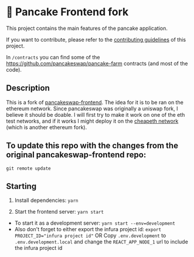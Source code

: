 # 🥞 Pancake Frontend fork

<!---
[![Netlify Status](https://api.netlify.com/api/v1/badges/7bebf1a3-be7b-4165-afd1-446256acd5e3/deploy-status)](https://app.netlify.com/sites/pancake-prod/deploys)
-->

This project contains the main features of the pancake application.

If you want to contribute, please refer to the [contributing guidelines](./CONTRIBUTING.md) of this project.

In `/contracts` you can find some of the https://github.com/pancakeswap/pancake-farm contracts (and most of the code).

## Description
This is a fork of [pancakeswap-frontend](https://github.com/pancakeswap/pancake-frontend).
The idea for it is to be ran on the ethereum network. Since pancakeswap was originally a uniswap fork, I believe it should be doable.
I will first try to make it work on one of the eth test networks, and if it works I might deploy it on the [cheapeth network](https://cheapethereum.org/) (which is another ethereum fork).

## To update this repo with the changes from the original pancakeswap-frontend repo:
`git remote update`

## Starting
1) Install dependencies:
`yarn`

2) Start the frontend server:
`yarn start`

* To start it as a development server:
`yarn start --env=development`
* Also don't forget to either export the infura project id:
`export PROJECT_ID="infura project id"`
OR
Copy `.env.development` to `.env.development.local` and change the `REACT_APP_NODE_1` url to include the infura project id
